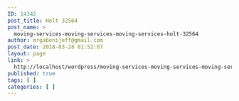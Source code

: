 ```yaml
---
ID: 14342
post_title: Holt 32564
post_name: >
  moving-services-moving-services-moving-services-holt-32564
author: mrgabonijeff@gmail.com
post_date: 2018-03-28 01:52:07
layout: page
link: >
  http://localhost/wordpress/moving-services-moving-services-moving-services-holt-32564/
published: true
tags: [ ]
categories: [ ]
---
```

